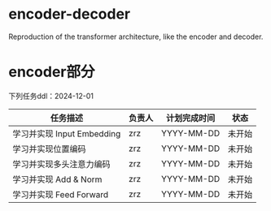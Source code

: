 # encoder-decoder
Reproduction of the transformer architecture, like the encoder and decoder. 


# encoder部分
下列任务ddl：2024-12-01

| **任务描述**                | **负责人** | **计划完成时间** | **状态**   |
|-----------------------------|------------|------------------|------------|
| 学习并实现 Input Embedding  | zrz        | YYYY-MM-DD       | 未开始     |
| 学习并实现位置编码          | zrz        | YYYY-MM-DD       | 未开始     |
| 学习并实现多头注意力编码    | zrz        | YYYY-MM-DD       | 未开始     |
| 学习并实现 Add & Norm       | zrz        | YYYY-MM-DD       | 未开始     |
| 学习并实现 Feed Forward     | zrz        | YYYY-MM-DD       | 未开始     |
